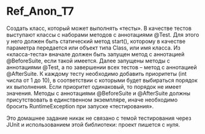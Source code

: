# Ref_Anon_T7

Создать класс, который может выполнять «тесты». В качестве тестов выступают классы с наборами методов с аннотациями @Test.
Для этого у него должен быть статический метод start(), которому в качестве параметра передается или объект типа Class,
или имя класса. Из «класса-теста» вначале должен быть запущен метод с аннотацией @BeforeSuite, если такой имеется.
Далее запущены методы с аннотациями @Test, а по завершении всех тестов – метод с аннотацией @AfterSuite.
К каждому тесту необходимо добавить приоритеты (int числа от 1 до 10), в соответствии с которыми будет выбираться порядок
их выполнения. Если приоритет одинаковый, то порядок не имеет значения. Методы с аннотациями @BeforeSuite и @AfterSuite
должны присутствовать в единственном экземпляре, иначе необходимо бросить RuntimeException при запуске «тестирования».

Это домашнее задание никак не связано с темой тестирования через JUnit и использованием этой библиотеки: проект пишется с нуля.